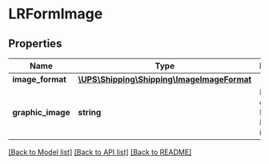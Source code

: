 # LRFormImage

## Properties
Name | Type | Description | Notes
------------ | ------------- | ------------- | -------------
**image_format** | [**\UPS\Shipping\Shipping\ImageImageFormat**](ImageImageFormat.md) |  | 
**graphic_image** | **string** | Base 64 encoded High Value Report image. | 

[[Back to Model list]](../../README.md#documentation-for-models) [[Back to API list]](../../README.md#documentation-for-api-endpoints) [[Back to README]](../../README.md)

